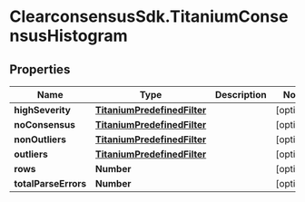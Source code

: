 # ClearconsensusSdk.TitaniumConsensusHistogram

## Properties

Name | Type | Description | Notes
------------ | ------------- | ------------- | -------------
**highSeverity** | [**TitaniumPredefinedFilter**](TitaniumPredefinedFilter.md) |  | [optional] 
**noConsensus** | [**TitaniumPredefinedFilter**](TitaniumPredefinedFilter.md) |  | [optional] 
**nonOutliers** | [**TitaniumPredefinedFilter**](TitaniumPredefinedFilter.md) |  | [optional] 
**outliers** | [**TitaniumPredefinedFilter**](TitaniumPredefinedFilter.md) |  | [optional] 
**rows** | **Number** |  | [optional] 
**totalParseErrors** | **Number** |  | [optional] 



